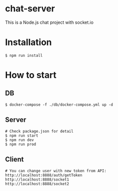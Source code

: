 # chat-server
This is a Node.js chat project with socket.io

# Installation
```shell
$ npm run install
```

# How to start
## DB
```shell
$ docker-compose -f ./db/docker-compose.yml up -d
```

## Server
```shell
# Check package.json for detail
$ npm run start
$ npm run dev
$ npm run prod
```

## Client
```shell
# You can change user with new token from API: http://localhost:8888/auth/getToken
http://localhost:8888/socket1
http://localhost:8888/socket2
```
